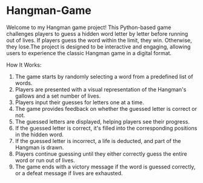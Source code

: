 # Hangman-Game
Welcome to my Hangman game project! This Python-based game challenges players to guess a hidden word letter by letter before running out of lives. If players guess the word within the limit, they win. Otherwise, they lose.The project is designed to be interactive and engaging, allowing users to experience the classic Hangman game in a digital format.

How It Works:

1. The game starts by randomly selecting a word from a predefined list of words.
2. Players are presented with a visual representation of the Hangman's gallows and a set number of lives.
3. Players input their guesses for letters one at a time.
4. The game provides feedback on whether the guessed letter is correct or not.
5. The guessed letters are displayed, helping players see their progress.
6. If the guessed letter is correct, it's filled into the corresponding positions in the hidden word.
7. If the guessed letter is incorrect, a life is deducted, and part of the Hangman is drawn.
8. Players continue guessing until they either correctly guess the entire word or run out of lives.
9. The game ends with a victory message if the word is guessed correctly, or a defeat message if lives are exhausted.
